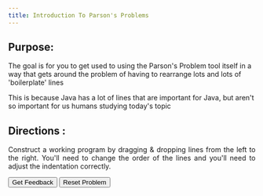 ```yaml
---
title: Introduction To Parson's Problems
---
```


## Purpose:

 <p>The goal is for you to get used to using the Parson's Problem tool itself in a way that gets around the problem of having to rearrange lots and lots of 'boilerplate' lines</p>

<p>This is because Java has a lot of lines that are important for Java, but aren't so important for us humans studying today's topic</p>

## Directions :

<div style="text-align: justify"> 
    <p>Construct a working program by dragging & dropping lines from the left to the right. You'll need to change the order of the lines and you'll need to adjust the indentation correctly.</p>
</div>

<div id="sortableTrash" class="sortable-code"></div> 
<div id="sortable" class="sortable-code"></div> 
<div style="clear:both;"></div> 
<p> 
    <input id="feedbackLink" value="Get Feedback" type="button" /> 
    <input id="newInstanceLink" value="Reset Problem" type="button" /> 
</p> 
<script type="text/javascript"> 
(function(){
  var initial = "class Main {\n" +
    "  public static void main(String[] args) {\n" +
    "    System.out.println(&quot;Welcome To BIT 115&quot;);\n" +
    "  }\n" +
    "}";
  var parsonsPuzzle = new ParsonsWidget({
    "sortableId": "sortable",
    "max_wrong_lines": 10,
    "grader": ParsonsWidget._graders.LineBasedGrader,
    "exec_limit": 2500,
    "can_indent": true,
    "x_indent": 50,
    "lang": "en",
    "trashId": "sortableTrash"
  });
  parsonsPuzzle.init(initial);
  parsonsPuzzle.shuffleLines();
  $("#newInstanceLink").click(function(event){ 
      event.preventDefault(); 
      parsonsPuzzle.shuffleLines(); 
  }); 
  $("#feedbackLink").click(function(event){ 
      event.preventDefault(); 
      parsonsPuzzle.getFeedback(); 
  }); 
})(); 
</script>
